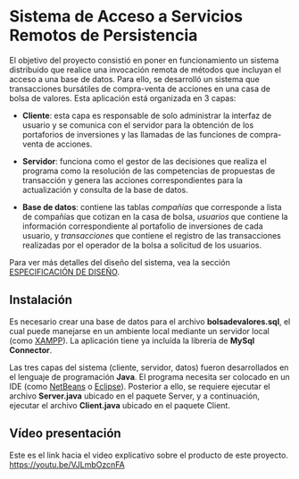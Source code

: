 # Sistema de Acceso a Servicios Remotos de Persistencia
El objetivo del proyecto consistió en poner en funcionamiento un sistema distribuido que realice una invocación remota de métodos que incluyan el acceso a una base de datos. Para ello, se desarrolló un sistema que transacciones bursátiles de compra-venta de acciones en una casa de bolsa de valores. Esta aplicación está organizada en 3 capas:

- **Cliente**: esta capa es responsable de solo administrar la interfaz de usuario y se comunica con el servidor para la obtención de los portaforios de inversiones y las llamadas de las funciones de compra-venta de acciones.

- **Servidor**: funciona como el gestor de las decisiones que realiza el programa como la resolución de las competencias de propuestas de transacción y genera las acciones correspondientes para la actualización y consulta de la base de datos.

- **Base de datos**: contiene las tablas *compañías* que corresponde a lista de compañías que cotizan en la casa de bolsa, *usuarios* que contiene la información correspondiente al portafolio de inversiones de cada usuario, y  *transacciones* que contiene el registro de las transacciones realizadas por el operador de la bolsa a solicitud de los usuarios. 

Para ver más detalles del diseño del sistema, vea la sección [ESPECIFICACIÓN DE DISEÑO](https://github.com/EdwinFajardoBarrera/SDFInal/blob/master/ESPECIFICACIÓN%20DE%20DISEÑO.zip).

## Instalación

Es necesario crear una base de datos para el archivo **bolsadevalores.sql**, el cual puede manejarse en un ambiente local mediante un servidor local (como [XAMPP](https://www.apachefriends.org/es/index.html)). La aplicación tiene ya incluída la librería de **MySql Connector**.

Las tres capas del sistema (cliente, servidor, datos) fueron desarrollados en el lenguaje de programación **Java**. El programa necesita ser colocado en un IDE (como [NetBeans](https://netbeans.org) o [Eclipse](https://www.eclipse.org/downloads/)). Posterior a ello, se requiere ejecutar el archivo **Server.java** ubicado en el paquete Server, y a continuación, ejecutar el archivo **Client.java** ubicado en el paquete Client.

## Vídeo presentación

Este es el link hacia el video explicativo sobre el producto de este proyecto. https://youtu.be/VJLmbOzcnFA
